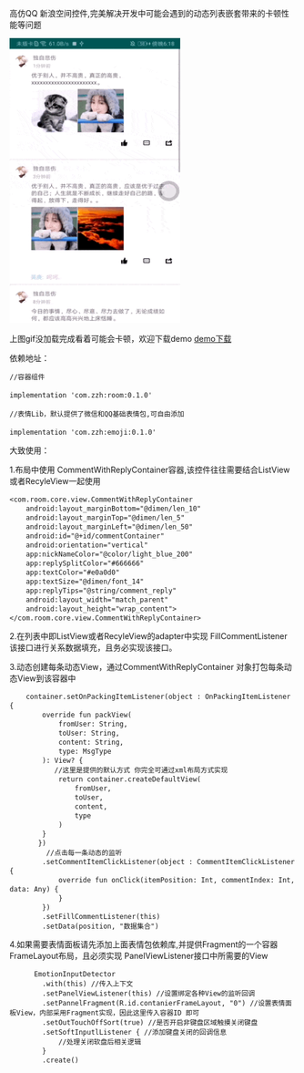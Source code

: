 
高仿QQ 新浪空间控件,完美解决开发中可能会遇到的动态列表嵌套带来的卡顿性能等问题


<img src="https://github.com/zhengzaihong/CommentWithReply/blob/master/images/pre.gif" width="300" height="500" alt="note"/>

上图gif没加载完成看着可能会卡顿，欢迎下载demo
[demo下载](https://github.com/zhengzaihong/CommentWithReply/app-debug.apk)

依赖地址：

    //容器组件

    implementation 'com.zzh:room:0.1.0'

    //表情Lib，默认提供了微信和QQ基础表情包,可自由添加

    implementation 'com.zzh:emoji:0.1.0'

大致使用：

1.布局中使用 CommentWithReplyContainer容器,该控件往往需要结合ListView或者RecyleView一起使用

    <com.room.core.view.CommentWithReplyContainer
        android:layout_marginBottom="@dimen/len_10"
        android:layout_marginTop="@dimen/len_5"
        android:layout_marginLeft="@dimen/len_50"
        android:id="@+id/commentContainer"
        android:orientation="vertical"
        app:nickNameColor="@color/light_blue_200"
        app:replySplitColor="#666666"
        app:textColor="#e0a0d0"
        app:textSize="@dimen/font_14"
        app:replyTips="@string/comment_reply"
        android:layout_width="match_parent"
        android:layout_height="wrap_content">
    </com.room.core.view.CommentWithReplyContainer>


 2.在列表中即ListView或者RecyleView的adapter中实现 FillCommentListener 该接口进行关系数据填充，且务必实现该接口。

 3.动态创建每条动态View，通过CommentWithReplyContainer 对象打包每条动态View到该容器中


        container.setOnPackingItemListener(object : OnPackingItemListener {
            override fun packView(
                fromUser: String,
                toUser: String,
                content: String,
                type: MsgType
            ): View? {
               //这里是提供的默认方式 你完全可通过xml布局方式实现
                return container.createDefaultView(
                    fromUser,
                    toUser,
                    content,
                    type
                )
            }
           })
             //点击每一条动态的监听
            .setCommentItemClickListener(object : CommentItemClickListener {
                override fun onClick(itemPosition: Int, commentIndex: Int, data: Any) {
                }
            })
            .setFillCommentListener(this)
            .setData(position, "数据集合")

 4.如果需要表情面板请先添加上面表情包依赖库,并提供Fragment的一个容器FrameLayout布局，且必须实现 PanelViewListener接口中所需要的View



          EmotionInputDetector
            .with(this) //传入上下文
            .setPanelViewListener(this) //设置绑定各种View的监听回调
            .setPannelFragment(R.id.contanierFrameLayout, "0") //设置表情面板View，内部采用Fragment实现，因此这里传入容器ID 即可
            .setOutTouchOffSort(true) //是否开启非键盘区域触摸关闭键盘
            .setSoftInputlListener { //添加键盘关闭的回调信息
                //处理关闭软盘后相关逻辑
            }
            .create()